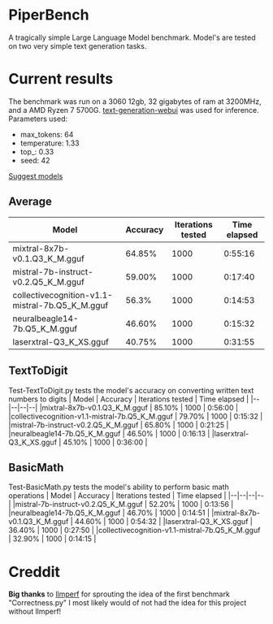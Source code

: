 # PiperBench
A tragically simple Large Language Model benchmark.
Model's are tested on two very simple text generation tasks.
 # Current results
The benchmark was run on a 3060 12gb, 32 gigabytes of ram at 3200MHz, and a AMD Ryzen 7 5700G.
[text-generation-webui](https://github.com/oobabooga/text-generation-webui) was used for inference.
Parameters used:
- max_tokens: 64
- temperature: 1.33
- top_: 0.33
- seed: 42

[Suggest models](https://docs.google.com/forms/d/e/1FAIpQLSc3DGjwiyVN3zr2A-5AGetLj_815uEONWRE09lIjpEYdpx35w/viewform?usp=sf_link)

 ## Average
| Model | Accuracy | Iterations tested | Time elapsed |
|--|--|--|--|
|mixtral-8x7b-v0.1.Q3_K_M.gguf | 64.85% | 1000 | 0:55:16 |
|mistral-7b-instruct-v0.2.Q5_K_M.gguf | 59.00% | 1000 | 0:17:40 |
|collectivecognition-v1.1-mistral-7b.Q5_K_M.gguf | 56.3% | 1000 | 0:14:53 |
|neuralbeagle14-7b.Q5_K_M.gguf | 46.60% | 1000 | 0:15:32 |
|laserxtral-Q3_K_XS.gguf | 40.75% | 1000 | 0:31:55 |

 ## TextToDigit

Test-TextToDigit.py tests the model's accuracy on converting written text numbers to digits
| Model | Accuracy | Iterations tested | Time elapsed |
|--|--|--|--|
|mixtral-8x7b-v0.1.Q3_K_M.gguf | 85.10% | 1000 | 0:56:00 |
|collectivecognition-v1.1-mistral-7b.Q5_K_M.gguf | 79.70% | 1000 | 0:15:32 |
|mistral-7b-instruct-v0.2.Q5_K_M.gguf | 65.80% | 1000 | 0:21:25 |
|neuralbeagle14-7b.Q5_K_M.gguf | 46.50% | 1000 | 0:16:13 |
|laserxtral-Q3_K_XS.gguf | 45.10% | 1000 | 0:36:00 |

 ## BasicMath

Test-BasicMath.py tests the model's ability to perform basic math operations
| Model | Accuracy | Iterations tested | Time elapsed |
|--|--|--|--|
|mistral-7b-instruct-v0.2.Q5_K_M.gguf | 52.20% | 1000 | 0:13:56 |
|neuralbeagle14-7b.Q5_K_M.gguf | 46.70% | 1000 | 0:14:51 |
|mixtral-8x7b-v0.1.Q3_K_M.gguf | 44.60% | 1000 | 0:54:32 |
|laserxtral-Q3_K_XS.gguf | 36.40% | 1000 | 0:27:50 |
|collectivecognition-v1.1-mistral-7b.Q5_K_M.gguf | 32.90% | 1000 | 0:14:15 |

 # Creddit
**Big thanks** to [llmperf](https://github.com/ray-project/llmperf) for sprouting the idea of the first benchmark "Correctness.py"
I most likely would of not had the idea for this project without llmperf!
